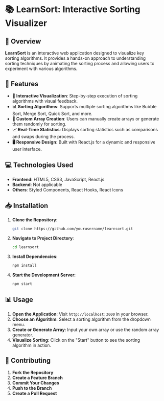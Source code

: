 # 📚 LearnSort: Interactive Sorting Visualizer

## 📜 Overview

**LearnSort** is an interactive web application designed to visualize key sorting algorithms. It provides a hands-on approach to understanding sorting techniques by animating the sorting process and allowing users to experiment with various algorithms.

## 🚀 Features

- **🌟 Interactive Visualization**: Step-by-step execution of sorting algorithms with visual feedback.
- **📊 Sorting Algorithms**: Supports multiple sorting algorithms like Bubble Sort, Merge Sort, Quick Sort, and more.
- **🔄 Custom Array Creation**: Users can manually create arrays or generate them randomly for sorting.
- **📈 Real-Time Statistics**: Displays sorting statistics such as comparisons and swaps during the process.
- **🖥️ Responsive Design**: Built with React.js for a dynamic and responsive user interface.

## 💻 Technologies Used

- **Frontend**: HTML5, CSS3, JavaScript, React.js
- **Backend**: Not applicable
- **Others**: Styled Components, React Hooks, React Icons

## 📥 Installation

1. **Clone the Repository**:
    ```bash
    git clone https://github.com/yourusername/learnsort.git
    ```
2. **Navigate to Project Directory**:
    ```bash
    cd learnsort
    ```
3. **Install Dependencies**:
    ```bash
    npm install
    ```
4. **Start the Development Server**:
    ```bash
    npm start
    ```

## 📊 Usage

1. **Open the Application**: Visit `http://localhost:3000` in your browser.
2. **Choose an Algorithm**: Select a sorting algorithm from the dropdown menu.
3. **Create or Generate Array**: Input your own array or use the random array generator.
4. **Visualize Sorting**: Click on the "Start" button to see the sorting algorithm in action.

## 🤝 Contributing

1. **Fork the Repository**
2. **Create a Feature Branch**
3. **Commit Your Changes**
4. **Push to the Branch**
5. **Create a Pull Request**


